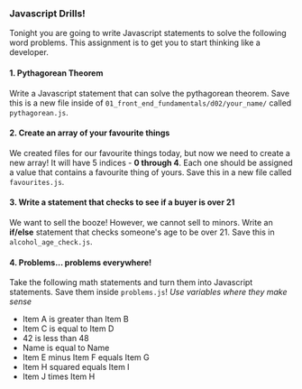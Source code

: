 ### Javascript Drills!

Tonight you are going to write Javascript statements to solve the following word problems. This assignment is to get you to start thinking like a developer.

#### 1. Pythagorean Theorem
Write a Javascript statement that can solve the pythagorean theorem. Save this is a new file inside of `01_front_end_fundamentals/d02/your_name/` called `pythagorean.js`.

#### 2. Create an array of your favourite things
We created files for our favourite things today, but now we need to create a new array! It will have 5 indices - **0 through 4**. Each one should be assigned a value that contains a favourite thing of yours. Save this in a new file called `favourites.js`.

#### 3. Write a statement that checks to see if a buyer is over 21
We want to sell the booze! However, we cannot sell to minors. Write an **if/else** statement that checks someone's age to be over 21. Save this in `alcohol_age_check.js`.

#### 4. Problems... problems everywhere!
Take the following math statements and turn them into Javascript statements. Save them inside `problems.js`! *Use variables where they make sense*

- Item A is greater than Item B
- Item C is equal to Item D
- 42 is less than 48
- Name is equal to Name
- Item E minus Item F equals Item G
- Item H squared equals Item I
- Item J times Item H

